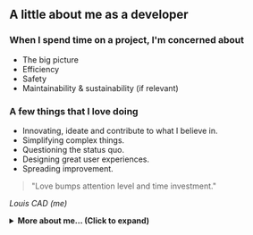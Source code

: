 ## A little about me as a developer

### When I spend time on a project, I'm concerned about

- The big picture
- Efficiency
- Safety
- Maintainability & sustainability (if relevant)

### A few things that I love doing
- Innovating, ideate and contribute to what I believe in.
- Simplifying complex things.
- Questioning the status quo.
- Designing great user experiences.
- Spreading improvement.

> "Love bumps attention level and time investment."

_Louis CAD (me)_

<details>
  <summary><b>More about me… (Click to expand)</b></summary>  

### I'm proficient in
- Writing, editing and reviewing **Kotlin** code
  - API design
  - using stdlib
  - using **coroutines**, structured concurrency, cancellation and Flow
  - making libraries with **quality in mind**
  - Automation with Kotlin **scripts**
  - Separating implementation details from the intention (for less bugs and more maintainability)
- Modern **Android** app and library development
  - Great familiarity with most common Android APIs
  - Extended knowledge and experience in **Bluetooth Low Energy** and its gotchas
  - Enabling secure cross-app communication
- Writing **Gradle** plugins
- Abstracting, and selecting the right dependencies to avoid being locked-in to poor libraries/technologies
- Reading Java code (writing too, but I prefer writing Kotlin since 2016)
- SQLite (especially with the SqlDelight library)

### How to reach me

You can find me on Kotlin's Slack under the same name, and you can reach me on Twitter (DMs open to date).

### My Resume

I now have a Resume (made in Kotlin with Compose HTML), which you can check at [github.com/LouisCAD/ResumeComposition](https://github.com/LouisCAD/ResumeComposition).

### There's more about me

But this README is not set in stone, I'll update it from time to time.

</details>

<!--
TODO: Tell I can help sponsors with API design
TODO: Tell about other thechnologies like Protobuf
-->

<!--
**LouisCAD/LouisCAD** is a ✨ _special_ ✨ repository because its `README.md` (this file) appears on your GitHub profile.

Here are some ideas to get you started:

- 🔭 I’m currently working on ...
- 🌱 I’m currently learning ...
- 👯 I’m looking to collaborate on ...
- 🤔 I’m looking for help with ...
- 💬 Ask me about ...
- 📫 How to reach me: ...
- 😄 Pronouns: ...
- ⚡ Fun fact: ...
-->
